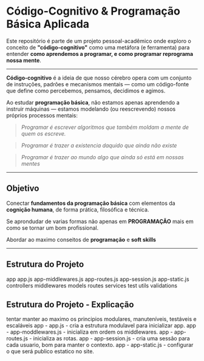 # Código-Cognitivo & Programação Básica Aplicada

Este repositório é parte de um projeto pessoal-acadêmico onde exploro o conceito de **"código-cognitivo"** como uma metáfora (e ferramenta) para entender **como aprendemos a programar, e como programar reprograma nossa mente**.

---

**Código-cognitivo** é a ideia de que nosso cérebro opera com um conjunto de instruções, padrões e mecanismos mentais — como um código-fonte que define como percebemos, pensamos, decidimos e agimos.

Ao estudar **programação básica**, não estamos apenas aprendendo a instruir máquinas — estamos modelando (ou reescrevendo) nossos próprios processos mentais:

> _Programar é escrever algoritmos que também moldam a mente de quem os escreve._

> _Programar é trazer a existencia daquido que ainda não existe_

> _Programar é trazer ao mundo algo que ainda só está em nossas mentes_

---

## Objetivo

Conectar **fundamentos da programação básica** com elementos da **cognição humana**, de forma prática, filosófica e técnica.

Se aprondudar de varias formas não apenas em **PROGRAMAÇÃO** mais em como se tornar um bom profissional.

Abordar ao maximo conseitos de **programação** e **soft skills**

---

## Estrutura do Projeto

app
    app.js
    app-middlewares.js
    app-routes.js
    app-session.js
    app-static.js
controllers
middlewares
models
routes
services
test
utils
validations

## Estrutura do Projeto - Explicação
tentar manter ao maximo os principios modulares, manuteníveis, testáveis e escaláveis
app - app.js                - cria a estrutura modulavel para inicializar app.
app - app-moddlewares.js    - inicializa em ordem os middlewares.
app - app-routes.js         - inicializa as rotas.
app - app-session.js        - cria uma sessão para cada usuario, bom para manter o contexto.
app - app-static.js         - configurar o que será publico estatico no site.
